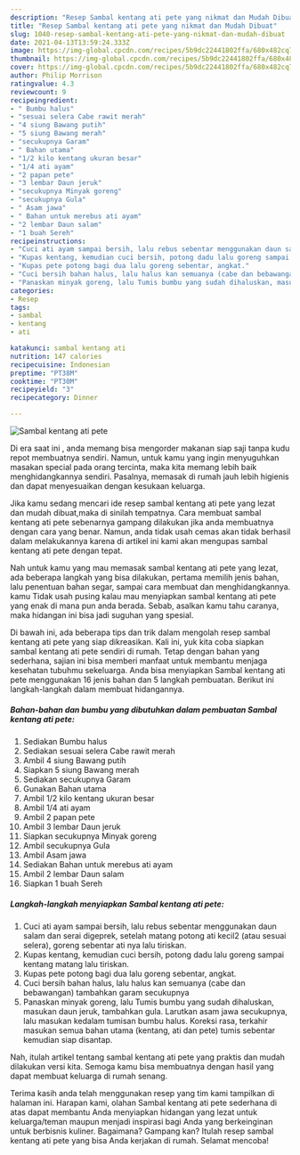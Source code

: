 ```yaml
---
description: "Resep Sambal kentang ati pete yang nikmat dan Mudah Dibuat"
title: "Resep Sambal kentang ati pete yang nikmat dan Mudah Dibuat"
slug: 1040-resep-sambal-kentang-ati-pete-yang-nikmat-dan-mudah-dibuat
date: 2021-04-13T13:59:24.333Z
image: https://img-global.cpcdn.com/recipes/5b9dc22441802ffa/680x482cq70/sambal-kentang-ati-pete-foto-resep-utama.jpg
thumbnail: https://img-global.cpcdn.com/recipes/5b9dc22441802ffa/680x482cq70/sambal-kentang-ati-pete-foto-resep-utama.jpg
cover: https://img-global.cpcdn.com/recipes/5b9dc22441802ffa/680x482cq70/sambal-kentang-ati-pete-foto-resep-utama.jpg
author: Philip Morrison
ratingvalue: 4.3
reviewcount: 9
recipeingredient:
- " Bumbu halus"
- "sesuai selera Cabe rawit merah"
- "4 siung Bawang putih"
- "5 siung Bawang merah"
- "secukupnya Garam"
- " Bahan utama"
- "1/2 kilo kentang ukuran besar"
- "1/4 ati ayam"
- "2 papan pete"
- "3 lembar Daun jeruk"
- "secukupnya Minyak goreng"
- "secukupnya Gula"
- " Asam jawa"
- " Bahan untuk merebus ati ayam"
- "2 lembar Daun salam"
- "1 buah Sereh"
recipeinstructions:
- "Cuci ati ayam sampai bersih, lalu rebus sebentar menggunakan daun salam dan serai digeprek, setelah matang potong ati kecil2 (atau sesuai selera), goreng sebentar ati nya lalu tiriskan."
- "Kupas kentang, kemudian cuci bersih, potong dadu lalu goreng sampai kentang matang lalu tiriskan."
- "Kupas pete potong bagi dua lalu goreng sebentar, angkat."
- "Cuci bersih bahan halus, lalu halus kan semuanya (cabe dan bebawangan) tambahkan garam secukupnya"
- "Panaskan minyak goreng, lalu Tumis bumbu yang sudah dihaluskan, masukan daun jeruk, tambahkan gula. Larutkan asam jawa secukupnya, lalu masukan kedalam tumisan bumbu halus. Koreksi rasa, terkahir masukan semua bahan utama (kentang, ati dan pete) tumis sebentar kemudian siap disantap."
categories:
- Resep
tags:
- sambal
- kentang
- ati

katakunci: sambal kentang ati 
nutrition: 147 calories
recipecuisine: Indonesian
preptime: "PT38M"
cooktime: "PT30M"
recipeyield: "3"
recipecategory: Dinner

---
```



![Sambal kentang ati pete](https://img-global.cpcdn.com/recipes/5b9dc22441802ffa/680x482cq70/sambal-kentang-ati-pete-foto-resep-utama.jpg)

Di era  saat ini , anda memang bisa mengorder makanan siap saji tanpa kudu repot membuatnya sendiri. Namun, untuk kamu yang ingin menyuguhkan masakan special pada orang tercinta, maka kita memang lebih baik menghidangkannya sendiri. Pasalnya, memasak di rumah jauh lebih higienis dan dapat menyesuaikan dengan kesukaan keluarga.

Jika kamu sedang mencari ide resep sambal kentang ati pete yang lezat dan mudah dibuat,maka di sinilah tempatnya. Cara membuat sambal kentang ati pete  sebenarnya gampang dilakukan jika anda membuatnya dengan cara yang benar. Namun, anda tidak usah cemas akan tidak berhasil dalam melakukannya 
karena di artikel ini kami akan mengupas sambal kentang ati pete dengan tepat.  



Nah untuk kamu yang mau memasak sambal kentang ati pete yang lezat, ada beberapa langkah yang bisa dilakukan, pertama memilih jenis bahan, lalu penentuan bahan segar, sampai cara membuat dan menghidangkannya. kamu Tidak usah pusing kalau mau menyiapkan sambal kentang ati pete yang enak di mana pun anda berada. Sebab, asalkan kamu  tahu caranya, maka hidangan ini bisa jadi suguhan yang spesial.

Di bawah ini, ada beberapa tips dan trik dalam mengolah resep sambal kentang ati pete yang siap dikreasikan. Kali ini, yuk kita coba siapkan sambal kentang ati pete sendiri di rumah. Tetap dengan bahan yang sederhana, sajian ini bisa memberi manfaat untuk membantu menjaga kesehatan tubuhmu sekeluarga. Anda bisa menyiapkan Sambal kentang ati pete menggunakan 16 jenis bahan dan 5 langkah pembuatan. Berikut ini langkah-langkah dalam membuat hidangannya.

<!--inarticleads1-->

##### Bahan-bahan dan bumbu yang dibutuhkan dalam pembuatan Sambal kentang ati pete:

1. Sediakan  Bumbu halus
1. Sediakan sesuai selera Cabe rawit merah
1. Ambil 4 siung Bawang putih
1. Siapkan 5 siung Bawang merah
1. Sediakan secukupnya Garam
1. Gunakan  Bahan utama
1. Ambil 1/2 kilo kentang ukuran besar
1. Ambil 1/4 ati ayam
1. Ambil 2 papan pete
1. Ambil 3 lembar Daun jeruk
1. Siapkan secukupnya Minyak goreng
1. Ambil secukupnya Gula
1. Ambil  Asam jawa
1. Sediakan  Bahan untuk merebus ati ayam
1. Ambil 2 lembar Daun salam
1. Siapkan 1 buah Sereh




<!--inarticleads2-->

##### Langkah-langkah menyiapkan Sambal kentang ati pete:

1. Cuci ati ayam sampai bersih, lalu rebus sebentar menggunakan daun salam dan serai digeprek, setelah matang potong ati kecil2 (atau sesuai selera), goreng sebentar ati nya lalu tiriskan.
1. Kupas kentang, kemudian cuci bersih, potong dadu lalu goreng sampai kentang matang lalu tiriskan.
1. Kupas pete potong bagi dua lalu goreng sebentar, angkat.
1. Cuci bersih bahan halus, lalu halus kan semuanya (cabe dan bebawangan) tambahkan garam secukupnya
1. Panaskan minyak goreng, lalu Tumis bumbu yang sudah dihaluskan, masukan daun jeruk, tambahkan gula. Larutkan asam jawa secukupnya, lalu masukan kedalam tumisan bumbu halus. Koreksi rasa, terkahir masukan semua bahan utama (kentang, ati dan pete) tumis sebentar kemudian siap disantap.




Nah, itulah artikel tentang  sambal kentang ati pete  yang praktis dan mudah dilakukan versi kita. Semoga kamu bisa membuatnya dengan hasil yang dapat membuat keluarga di rumah senang. 

Terima kasih anda telah menggunakan resep yang tim kami tampilkan di halaman ini. Harapan kami, olahan  Sambal kentang ati pete sederhana di atas dapat membantu Anda menyiapkan hidangan yang lezat untuk keluarga/teman maupun menjadi inspirasi bagi Anda yang berkeinginan untuk berbisnis kuliner. Bagaimana? Gampang kan? Itulah resep sambal kentang ati pete yang bisa Anda kerjakan di rumah. Selamat mencoba!


